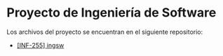 # Proyecto de Ingeniería de Software

Los archivos del proyecto se encuentran en el siguiente repositorio:

- [[INF-255] ingsw](https://github.com/moxwel/utfsm-ingsw)
